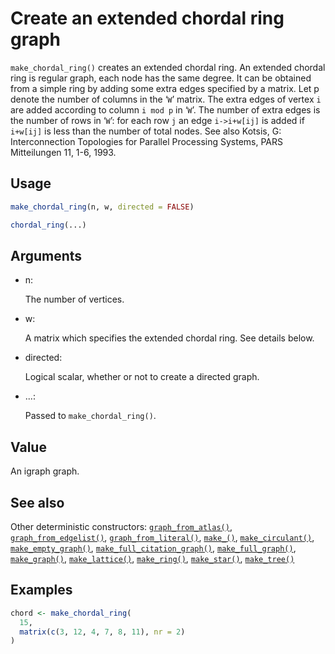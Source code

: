 # Create an extended chordal ring graph

`make_chordal_ring()` creates an extended chordal ring. An extended
chordal ring is regular graph, each node has the same degree. It can be
obtained from a simple ring by adding some extra edges specified by a
matrix. Let p denote the number of columns in the ‘`W`’ matrix. The
extra edges of vertex `i` are added according to column `i mod p` in
‘`W`’. The number of extra edges is the number of rows in ‘`W`’: for
each row `j` an edge `i->i+w[ij]` is added if `i+w[ij]` is less than the
number of total nodes. See also Kotsis, G: Interconnection Topologies
for Parallel Processing Systems, PARS Mitteilungen 11, 1-6, 1993.

## Usage

``` r
make_chordal_ring(n, w, directed = FALSE)

chordal_ring(...)
```

## Arguments

- n:

  The number of vertices.

- w:

  A matrix which specifies the extended chordal ring. See details below.

- directed:

  Logical scalar, whether or not to create a directed graph.

- ...:

  Passed to `make_chordal_ring()`.

## Value

An igraph graph.

## See also

Other deterministic constructors:
[`graph_from_atlas()`](https://r.igraph.org/reference/graph_from_atlas.md),
[`graph_from_edgelist()`](https://r.igraph.org/reference/graph_from_edgelist.md),
[`graph_from_literal()`](https://r.igraph.org/reference/graph_from_literal.md),
[`make_()`](https://r.igraph.org/reference/make_.md),
[`make_circulant()`](https://r.igraph.org/reference/make_circulant.md),
[`make_empty_graph()`](https://r.igraph.org/reference/make_empty_graph.md),
[`make_full_citation_graph()`](https://r.igraph.org/reference/make_full_citation_graph.md),
[`make_full_graph()`](https://r.igraph.org/reference/make_full_graph.md),
[`make_graph()`](https://r.igraph.org/reference/make_graph.md),
[`make_lattice()`](https://r.igraph.org/reference/make_lattice.md),
[`make_ring()`](https://r.igraph.org/reference/make_ring.md),
[`make_star()`](https://r.igraph.org/reference/make_star.md),
[`make_tree()`](https://r.igraph.org/reference/make_tree.md)

## Examples

``` r
chord <- make_chordal_ring(
  15,
  matrix(c(3, 12, 4, 7, 8, 11), nr = 2)
)
```

